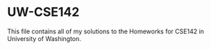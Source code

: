 # UW-CSE142
This file contains all of my solutions to the Homeworks for CSE142 in University of Washington.
